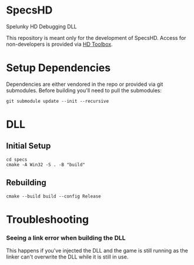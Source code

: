 # SpecsHD

Spelunky HD Debugging DLL

This repository is meant only for the development of SpecsHD.
Access for non-developers is provided via [HD Toolbox](https://github.com/spelunky-fyi/HD-Toolbox).

# Setup Dependencies

Dependencies are either vendored in the repo or provided via git submodules.
Before building you'll need to pull the submodules:

```shell
git submodule update --init --recursive
```

# DLL

## Initial Setup

```
cd specs
cmake -A Win32 -S . -B "build"
```

## Rebuilding

```
cmake --build build --config Release
```

# Troubleshooting

### Seeing a link error when building the DLL

This happens if you've injected the DLL and the game is still running as the linker can't overwrite the DLL while it is still in use.
